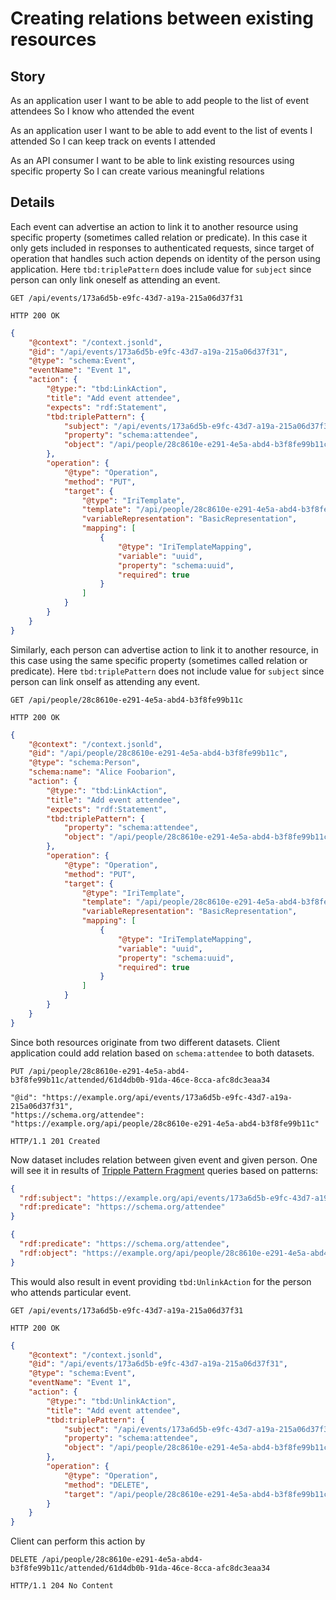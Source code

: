 # Creating relations between existing resources

## Story

As an application user
I want to be able to add people to the list of event attendees
So I know who attended the event

As an application user
I want to be able to add event to the list of events I attended
So I can keep track on events I attended

As an API consumer
I want to be able to link existing resources using specific property
So I can create various meaningful relations


## Details

Each event can advertise an action to link it to another resource using
specific property (sometimes called relation or predicate). In this case it only
gets included in responses to authenticated requests, since target of operation
that handles such action depends on identity of the person using application.
Here `tbd:triplePattern` does include value for `subject` since person can only
link oneself as attending an event.



```http
GET /api/events/173a6d5b-e9fc-43d7-a19a-215a06d37f31
```

```http
HTTP 200 OK
```

```json
{
    "@context": "/context.jsonld",
    "@id": "/api/events/173a6d5b-e9fc-43d7-a19a-215a06d37f31",
    "@type": "schema:Event",
    "eventName": "Event 1",
    "action": {
        "@type:": "tbd:LinkAction",
        "title": "Add event attendee",
        "expects": "rdf:Statement",
        "tbd:triplePattern": {
            "subject": "/api/events/173a6d5b-e9fc-43d7-a19a-215a06d37f31",
            "property": "schema:attendee",
            "object": "/api/people/28c8610e-e291-4e5a-abd4-b3f8fe99b11c"
        },
        "operation": {
            "@type": "Operation",
            "method": "PUT",
            "target": {
                "@type": "IriTemplate",
                "template": "/api/people/28c8610e-e291-4e5a-abd4-b3f8fe99b11c/attended/{uuid}",
                "variableRepresentation": "BasicRepresentation",
                "mapping": [
                    {
                        "@type": "IriTemplateMapping",
                        "variable": "uuid",
                        "property": "schema:uuid",
                        "required": true
                    }
                ]
            }
        }
    }
}
```

Similarly, each person can advertise action to link it to another resource,
in this case using the same specific property (sometimes called relation or predicate).
Here `tbd:triplePattern` does not include value for `subject` since person can link onself
as attending any event.


```http
GET /api/people/28c8610e-e291-4e5a-abd4-b3f8fe99b11c
```

```http
HTTP 200 OK
```

```json
{
    "@context": "/context.jsonld",
    "@id": "/api/people/28c8610e-e291-4e5a-abd4-b3f8fe99b11c",
    "@type": "schema:Person",
    "schema:name": "Alice Foobarion",
    "action": {
        "@type:": "tbd:LinkAction",
        "title": "Add event attendee",
        "expects": "rdf:Statement",
        "tbd:triplePattern": {
            "property": "schema:attendee",
            "object": "/api/people/28c8610e-e291-4e5a-abd4-b3f8fe99b11c"
        },
        "operation": {
            "@type": "Operation",
            "method": "PUT",
            "target": {
                "@type": "IriTemplate",
                "template": "/api/people/28c8610e-e291-4e5a-abd4-b3f8fe99b11c/attended/{uuid}",
                "variableRepresentation": "BasicRepresentation",
                "mapping": [
                    {
                        "@type": "IriTemplateMapping",
                        "variable": "uuid",
                        "property": "schema:uuid",
                        "required": true
                    }
                ]
            }
        }
    }
}
```

Since both resources originate from two different datasets. Client application could
add relation based on `schema:attendee` to both datasets.

```http
PUT /api/people/28c8610e-e291-4e5a-abd4-b3f8fe99b11c/attended/61d4db0b-91da-46ce-8cca-afc8dc3eaa34
```

```jsonld
"@id": "https://example.org/api/events/173a6d5b-e9fc-43d7-a19a-215a06d37f31",
"https://schema.org/attendee": "https://example.org/api/people/28c8610e-e291-4e5a-abd4-b3f8fe99b11c"
```

``` http
HTTP/1.1 201 Created
```

Now dataset includes relation between given event and given person. One will see it in
results of [Tripple Pattern Fragment](https://www.hydra-cg.com/spec/latest/triple-pattern-fragments) queries based on patterns:

```json
{
  "rdf:subject": "https://example.org/api/events/173a6d5b-e9fc-43d7-a19a-215a06d37f31",
  "rdf:predicate": "https://schema.org/attendee"
}
```

```json
{
  "rdf:predicate": "https://schema.org/attendee",
  "rdf:object": "https://example.org/api/people/28c8610e-e291-4e5a-abd4-b3f8fe99b11c"
}
```

This would also result in event providing `tbd:UnlinkAction` for the person who
attends particular event.

```http
GET /api/events/173a6d5b-e9fc-43d7-a19a-215a06d37f31
```

```http
HTTP 200 OK
```

```json
{
    "@context": "/context.jsonld",
    "@id": "/api/events/173a6d5b-e9fc-43d7-a19a-215a06d37f31",
    "@type": "schema:Event",
    "eventName": "Event 1",
    "action": {
        "@type:": "tbd:UnlinkAction",
        "title": "Add event attendee",
        "tbd:triplePattern": {
            "subject": "/api/events/173a6d5b-e9fc-43d7-a19a-215a06d37f31",
            "property": "schema:attendee",
            "object": "/api/people/28c8610e-e291-4e5a-abd4-b3f8fe99b11c"
        },
        "operation": {
            "@type": "Operation",
            "method": "DELETE",
            "target": "/api/people/28c8610e-e291-4e5a-abd4-b3f8fe99b11c/attended/61d4db0b-91da-46ce-8cca-afc8dc3eaa34"
        }
    }
}
```

Client can perform this action by

```http
DELETE /api/people/28c8610e-e291-4e5a-abd4-b3f8fe99b11c/attended/61d4db0b-91da-46ce-8cca-afc8dc3eaa34
```

``` http
HTTP/1.1 204 No Content
```
